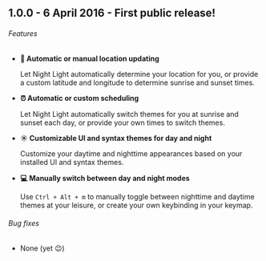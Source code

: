 ## 1.0.0 - 6 April 2016 - First public release!
###### Features
* **:round_pushpin: Automatic or manual location updating**

  Let Night Light automatically determine your location for you, or provide a custom latitude and longitude to determine sunrise and sunset times.
* **:alarm_clock: Automatic or custom scheduling**

  Let Night Light automatically switch themes for you at sunrise and sunset each day, or provide your own times to switch themes.

* **:sunny: Customizable UI and syntax themes for day and night**

  Customize your daytime and nighttime appearances based on your installed UI and syntax themes.

* **:computer: Manually switch between day and night modes**

  Use `Ctrl + Alt + m` to manually toggle between nighttime and daytime themes at your leisure, or create your own keybinding in your keymap.

###### Bug fixes
* None (yet :wink:)
